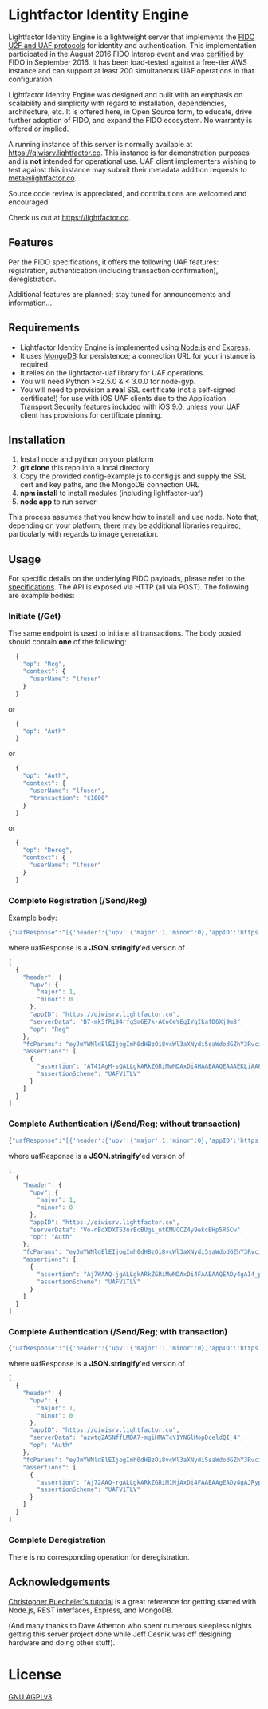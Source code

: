 # Lightfactor Identity Engine

Lightfactor Identity Engine is a lightweight server that implements the [FIDO U2F and UAF protocols](https://fidoalliance.org/specifications/overview/) for identity and authentication.  This implementation participated in the August 2016 FIDO Interop event and was [certified](https://fidoalliance.org/certification/fido-certified/) by FIDO in September 2016.  It has been load-tested against a free-tier AWS instance and can support at least 200 simultaneous UAF operations in that configuration.

Lightfactor Identity Engine was designed and built with an emphasis on scalability and simplicity with regard to installation, dependencies, architecture, etc. It is offered here, in Open Source form, to educate, drive further adoption of FIDO, and expand the FIDO ecosystem. No warranty is offered or implied.

A running instance of this server is normally available at https://qiwisrv.lightfactor.co. This instance is for demonstration purposes and is **not** intended for operational use.  UAF client implementers wishing to test against this instance may submit their metadata addition requests to meta@lightfactor.co.

Source code review is appreciated, and contributions are welcomed and encouraged.

Check us out at https://lightfactor.co.

## Features

Per the FIDO specifications, it offers the following UAF features: registration, authentication (including transaction confirmation), deregistration.

Additional features are planned; stay tuned for announcements and information...

## Requirements

* Lightfactor Identity Engine is implemented using [Node.js](https://nodejs.org/en/) and [Express](http://expressjs.com).
* It uses [MongoDB](https://www.mongodb.com) for persistence; a connection URL for your instance is required.
* It relies on the lightfactor-uaf library for UAF operations.
* You will need Python >=2.5.0 & < 3.0.0 for node-gyp.
* You will need to provision a **real** SSL certificate (not a self-signed certificate!) for use with iOS UAF clients due to the Application Transport Security features included with iOS 9.0, unless your UAF client has provisions for certificate pinning.

## Installation

1. Install node and python on your platform
2. **git clone** this repo into a local directory
3. Copy the provided config-example.js to config.js and supply the SSL cert and key paths, and the MongoDB connection URL
4. **npm install** to install modules (including lightfactor-uaf)
5. **node app** to run server

This process assumes that you know how to install and use node. Note that, depending on your platform, there may be additional libraries required, particularly with regards to image generation.

## Usage

For specific details on the underlying FIDO payloads, please refer to the [specifications](https://fidoalliance.org/specifications/overview/). The API is exposed via HTTP (all via POST). The following are example bodies:

### Initiate (/Get)
The same endpoint is used to initiate all transactions. The body posted should contain **one** of the following:
```javascript
  {
    "op": "Reg",
    "context": {
      "userName": "lfuser"
    }
  }
```
or
```javascript
  {
    "op": "Auth"
  }
```
or
```javascript
  {
    "op": "Auth",
    "context": {
      "userName": "lfuser",
      "transaction": "$1000"
    }
  }
```
or
```javascript
  {
    "op": "Dereg",
    "context": {
      "userName": "lfuser"
    }
  }
```
### Complete Registration (/Send/Reg)
Example body:
```javascript
{"uafResponse":"[{'header':{'upv':{'major':1,'minor':0},'appID':'https://qiwisrv.lightfactor.co','serverData':'B7-mk5fRi94rfqSm6E7k-ACoCeYEgIYqIkafD6Xj9m8','op':'Reg'},'fcParams':'eyJmYWNldElEIjogImh0dHBzOi8vcWl3aXNydi5saWdodGZhY3Rvci5jbyIsICJjaGFsbGVuZ2UiOiAiYjc3NXU2aGY2akVYUEk3ZVEzN3ljb0c4ZFpLMmxJX1YxMkYtLWxRa3dOYyIsICJjaGFubmVsQmluZGluZyI6IHt9LCAiYXBwSUQiOiAiaHR0cHM6Ly9xaXdpc3J2LmxpZ2h0ZmFjdG9yLmNvIn0','assertions':[{'assertion':'AT41AgM-sQALLgkARkZGRiMwMDAxDi4HAAEAAQEAAAEKLiAAPDn21S3xlHLH2W51em44-8P_v_LX-UZaL0FXNkUDNQAJLiAAXdPpYhpiooGXyI2n9u4Fz02C445v42ESCkYryN2-j24NLggAAwAAAAMAAAAMLkEABAIjcjq0lei6RVOiOeGe5bunZHTvPTxyiVCRiMsle_Q4ajK-_zpexgjH_UwsFygEqrY3AnEjGuQBeOmW5DwYEqEHPnwBBi5AAOGgto4194zKfJAmGNf6crhDlbuQEOEqn57xIIO9rSPmP2dRSYMy6QIoa-Uc08m9jMeRVj86L21t9jvyzbGIO4EFLjQBMIIBMDCB2AIBATAKBggqhkjOPQQDAjAlMSMwIQYDVQQDDBpGSURPIENPTkZPUk1BTkNFIFRFU1QgUk9PVDAeFw0xNTA5MDEyMzM0MzRaFw0yMDA4MzEyMzM0MzRaMCUxIzAhBgNVBAMMGkZJRE8gQ09ORk9STUFOQ0UgRkZGRiMwMDAxMFkwEwYHKoZIzj0CAQYIKoZIzj0DAQcDQgAErDoSk47tm5c4zbInHY4DIIwAFyl4pVeB5P9Bp9eXAk2H4-bcve9lylVwhwlJ9Y9NlZ9KMemR_qWjhLXtK5urwDAKBggqhkjOPQQDAgNHADBEAiAqioGSW3CJ_7TCXCAvRJfr5OkiEqRJIMHro3iiMGO6LQIgbc2VmvOZfZWXbp3lQZeRiz-W5Ca276gFNSJEElKwO9g','assertionScheme':'UAFV1TLV'}]}]"}
```
where uafResponse is a **JSON.stringify**'ed version of
```javascript
[
  {
    "header": {
      "upv": {
        "major": 1,
        "minor": 0
      },
      "appID": "https://qiwisrv.lightfactor.co",
      "serverData": "B7-mk5fRi94rfqSm6E7k-ACoCeYEgIYqIkafD6Xj9m8",
      "op": "Reg"
    },
    "fcParams": "eyJmYWNldElEIjogImh0dHBzOi8vcWl3aXNydi5saWdodGZhY3Rvci5jbyIsICJjaGFsbGVuZ2UiOiAiYjc3NXU2aGY2akVYUEk3ZVEzN3ljb0c4ZFpLMmxJX1YxMkYtLWxRa3dOYyIsICJjaGFubmVsQmluZGluZyI6IHt9LCAiYXBwSUQiOiAiaHR0cHM6Ly9xaXdpc3J2LmxpZ2h0ZmFjdG9yLmNvIn0",
    "assertions": [
      {
        "assertion": "AT41AgM-sQALLgkARkZGRiMwMDAxDi4HAAEAAQEAAAEKLiAAPDn21S3xlHLH2W51em44-8P_v_LX-UZaL0FXNkUDNQAJLiAAXdPpYhpiooGXyI2n9u4Fz02C445v42ESCkYryN2-j24NLggAAwAAAAMAAAAMLkEABAIjcjq0lei6RVOiOeGe5bunZHTvPTxyiVCRiMsle_Q4ajK-_zpexgjH_UwsFygEqrY3AnEjGuQBeOmW5DwYEqEHPnwBBi5AAOGgto4194zKfJAmGNf6crhDlbuQEOEqn57xIIO9rSPmP2dRSYMy6QIoa-Uc08m9jMeRVj86L21t9jvyzbGIO4EFLjQBMIIBMDCB2AIBATAKBggqhkjOPQQDAjAlMSMwIQYDVQQDDBpGSURPIENPTkZPUk1BTkNFIFRFU1QgUk9PVDAeFw0xNTA5MDEyMzM0MzRaFw0yMDA4MzEyMzM0MzRaMCUxIzAhBgNVBAMMGkZJRE8gQ09ORk9STUFOQ0UgRkZGRiMwMDAxMFkwEwYHKoZIzj0CAQYIKoZIzj0DAQcDQgAErDoSk47tm5c4zbInHY4DIIwAFyl4pVeB5P9Bp9eXAk2H4-bcve9lylVwhwlJ9Y9NlZ9KMemR_qWjhLXtK5urwDAKBggqhkjOPQQDAgNHADBEAiAqioGSW3CJ_7TCXCAvRJfr5OkiEqRJIMHro3iiMGO6LQIgbc2VmvOZfZWXbp3lQZeRiz-W5Ca276gFNSJEElKwO9g",
        "assertionScheme": "UAFV1TLV"
      }
    ]
  }
]
```
### Complete Authentication (/Send/Reg; without transaction)
```javascript
{"uafResponse":"[{'header':{'upv':{'major':1,'minor':0},'appID':'https://qiwisrv.lightfactor.co','serverData':'Vo-nBoXDXT53nrEcBUgi_ntKMUCCZ4y9ekcBHp5R6Cw','op':'Auth'},'fcParams':'eyJmYWNldElEIjogImh0dHBzOi8vcWl3aXNydi5saWdodGZhY3Rvci5jbyIsICJjaGFsbGVuZ2UiOiAielVNS0lwQ0l5QkhnZThIeW53cE9wUThzNm0waUlvWmZ0SDJPYk1jbVJTRSIsICJjaGFubmVsQmluZGluZyI6IHt9LCAiYXBwSUQiOiAiaHR0cHM6Ly9xaXdpc3J2LmxpZ2h0ZmFjdG9yLmNvIn0','assertions':[{'assertion':'Aj7WAAQ-jgALLgkARkZGRiMwMDAxDi4FAAEAAQEADy4gAI4_pledO12j6LtqwOwb0d8zc9__4b6zk8tSpldId-dMCi4gAMnc0IqtePkwvfA9DXtJus4Ih59neG9W33zCcn92LKJxEC4AAAkuIAAbnOxDpSJkPh-UlxeCCvM4u2-2TO7RQoIRCrOL1Pbz7Q0uBAAAAAASBi5AALr-HeqCieo2HEQmnocjB5ulvM0cgYALK9pTyMHGYfl1RjlaAGlyD7JydBA4JfB_cEvhhn_Uj035RWjiz_8O9g4','assertionScheme':'UAFV1TLV'}]}]"}
```
where uafResponse is a **JSON.stringify**'ed version of
```javascript
[
  {
    "header": {
      "upv": {
        "major": 1,
        "minor": 0
      },
      "appID": "https://qiwisrv.lightfactor.co",
      "serverData": "Vo-nBoXDXT53nrEcBUgi_ntKMUCCZ4y9ekcBHp5R6Cw",
      "op": "Auth"
    },
    "fcParams": "eyJmYWNldElEIjogImh0dHBzOi8vcWl3aXNydi5saWdodGZhY3Rvci5jbyIsICJjaGFsbGVuZ2UiOiAielVNS0lwQ0l5QkhnZThIeW53cE9wUThzNm0waUlvWmZ0SDJPYk1jbVJTRSIsICJjaGFubmVsQmluZGluZyI6IHt9LCAiYXBwSUQiOiAiaHR0cHM6Ly9xaXdpc3J2LmxpZ2h0ZmFjdG9yLmNvIn0",
    "assertions": [
      {
        "assertion": "Aj7WAAQ-jgALLgkARkZGRiMwMDAxDi4FAAEAAQEADy4gAI4_pledO12j6LtqwOwb0d8zc9__4b6zk8tSpldId-dMCi4gAMnc0IqtePkwvfA9DXtJus4Ih59neG9W33zCcn92LKJxEC4AAAkuIAAbnOxDpSJkPh-UlxeCCvM4u2-2TO7RQoIRCrOL1Pbz7Q0uBAAAAAASBi5AALr-HeqCieo2HEQmnocjB5ulvM0cgYALK9pTyMHGYfl1RjlaAGlyD7JydBA4JfB_cEvhhn_Uj035RWjiz_8O9g4",
        "assertionScheme": "UAFV1TLV"
      }
    ]
  }
]
```
### Complete Authentication (/Send/Reg; with transaction)
```javascript
{"uafResponse":"[{'header':{'upv':{'major':1,'minor':0},'appID':'https://qiwisrv.lightfactor.co','serverData':'azwtq2ASNffLMDA7-mgiHMATcY1YNGlMopDceldQI_4','op':'Auth'},'fcParams':'eyJmYWNldElEIjogImh0dHBzOi8vcWl3aXNydi5saWdodGZhY3Rvci5jbyIsICJjaGFsbGVuZ2UiOiAiRjZFaDBoUk9MeWxBZjVDWmtOYmxyUnR5a1pvc0VjT005UnBEaW56Yy1YbyIsICJjaGFubmVsQmluZGluZyI6IHt9LCAiYXBwSUQiOiAiaHR0cHM6Ly9xaXdpc3J2LmxpZ2h0ZmFjdG9yLmNvIn0','assertions':[{'assertion':'Aj72AAQ-rgALLgkARkZGRiM1MjAxDi4FAAEAAgEADy4gAJRypMJ9diToGZn6_QUqc13NApSrrnG6iQLr7W-NKG-pCi4gAMpfd9DbYLSJXKryUrW8GyctW3Vrp-k_97kctUNn7hxZEC4gAH0aVBJ7IiUC9bebX7CAMGEVKkT5KzfiPGUnuvZl1NqaCS4gABaojU-533ck8iU0Z4o646-PRi2PjLtAA18pjk-R5I3SDS4EAAAAABIGLkAAhQhheOytxg8Z-we8Ced02s-zlAS6kHJ1aCSM3BVW22b49cu7HLkFUK9pSKJZFn4n2gAj5wyqufRcJ-Wa9V4PFQ','assertionScheme':'UAFV1TLV'}]}]"}
```
where uafResponse is a **JSON.stringify**'ed version of
```javascript
[
  {
    "header": {
      "upv": {
        "major": 1,
        "minor": 0
      },
      "appID": "https://qiwisrv.lightfactor.co",
      "serverData": "azwtq2ASNffLMDA7-mgiHMATcY1YNGlMopDceldQI_4",
      "op": "Auth"
    },
    "fcParams": "eyJmYWNldElEIjogImh0dHBzOi8vcWl3aXNydi5saWdodGZhY3Rvci5jbyIsICJjaGFsbGVuZ2UiOiAiRjZFaDBoUk9MeWxBZjVDWmtOYmxyUnR5a1pvc0VjT005UnBEaW56Yy1YbyIsICJjaGFubmVsQmluZGluZyI6IHt9LCAiYXBwSUQiOiAiaHR0cHM6Ly9xaXdpc3J2LmxpZ2h0ZmFjdG9yLmNvIn0",
    "assertions": [
      {
        "assertion": "Aj72AAQ-rgALLgkARkZGRiM1MjAxDi4FAAEAAgEADy4gAJRypMJ9diToGZn6_QUqc13NApSrrnG6iQLr7W-NKG-pCi4gAMpfd9DbYLSJXKryUrW8GyctW3Vrp-k_97kctUNn7hxZEC4gAH0aVBJ7IiUC9bebX7CAMGEVKkT5KzfiPGUnuvZl1NqaCS4gABaojU-533ck8iU0Z4o646-PRi2PjLtAA18pjk-R5I3SDS4EAAAAABIGLkAAhQhheOytxg8Z-we8Ced02s-zlAS6kHJ1aCSM3BVW22b49cu7HLkFUK9pSKJZFn4n2gAj5wyqufRcJ-Wa9V4PFQ",
        "assertionScheme": "UAFV1TLV"
      }
    ]
  }
]
```
### Complete Deregistration
There is no corresponding operation for deregistration.

## Acknowledgements

[Christopher Buecheler's tutorial](http://cwbuecheler.com/web/tutorials/2014/restful-web-app-node-express-mongodb/) is a great reference for getting started with Node.js, REST interfaces, Express, and MongoDB.

(And many thanks to Dave Atherton who spent numerous sleepless nights getting this server project done while Jeff Cesnik was off designing hardware and doing other stuff).

# License

[GNU AGPLv3](http://www.gnu.org/licenses/agpl-3.0.txt)
